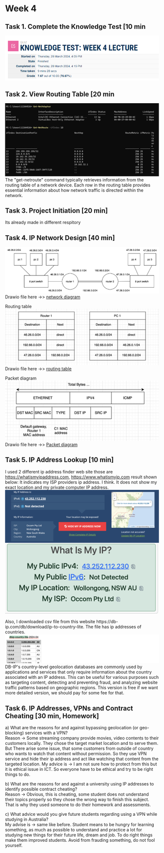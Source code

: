 # Week 4

## Task 1. Complete the Knowledge Test [10 min
![Knowledge Test 4](./images/week4task1.png)

## Task 2. View Routing Table [20 min
![screenshot](./images/week4task2.png)  
The "get-netroute" command typically retrieves information from the routing table of a network device. Each row in the routing table provides essential information about how network traffic is directed within the network.


## Task 3. Project Initiation [20 min]
Its already made in different respitory

## Task 4. IP Network Design [40 min]
![network diagram](./images/week4taskAB-network-diagram-withTable.drawio.png)  
Drawio file here ->> [network diagram](./images/week4taskAB-network-diagram-withTable.drawio)  

Routing table
![Routing table](./images/week4task4-routingtable.png)  
Drawio file here ->> [routing table](./images/week4taskAB-network-diagram-withTable-2.drawio)  

Packet diagram
![Packet diagram](./images/week4task4-packet-diagram.png)  
Drawio file here ->> [Packet diagram](./images/week4taskAB-network-diagram-withTable-3.drawio)  

## Task 5. IP Address Lookup [10 min]
I used 2 different ip address finder web site those are https://whatismyipaddress.com, https://www.whatismyip.com
result shown below: It indicates my ISP providers ip address. I think. It does not show my exact location and my private computer IP address. 
![ip address](./images/week4task5-1.png)![ip address](./images/week4task5-2.png)

Also, I downloaded csv file from this website https://db- ip.com/db/download/ip-to-country-lite. The file has ip addresses of countries. 
![IP geolocation](./images/week4task5-3.png)
DB-IP's country-level geolocation databases are commonly used by applications and services that only require information about the country associated with an IP address. This can be useful for various purposes such as targeting content, detecting and preventing fraud, and analyzing website traffic patterns based on geographic regions. This version is free if we want more detailed version, we should pay for some fee for that.

## Task 6. IP Addresses, VPNs and Contract Cheating [30 min, Homework]

a) What are the reasons for and against bypassing geolocation (or geo-blocking) services with a VPN?  
Reason -> Some streaming company provide movies, video contents to their customers locally. They chose the target market location and to serve them. But There arise some issue, that some customers from outside of country who wants to watch that content without permission. So they use VPN service and hide their ip address and act like watching that content from the targeted location. 
My advice is -> I am not sure how to protect from this but it is ethical issue in ICT. So everyone have to be ethical and try to be right things to do. 

b) What are the reasons for and against a university using IP addresses to identify possible contract
cheating?  
Reason -> Obvious, this is cheating, some student does not understand their topics properly so they chose the wrong way to finish this subject. That is why they used someone to do their homework and assessments. 


c) What advice would you give future students regarding using a VPN while studying in Australia?  
My advise is -> same like before. Student means to be hungry for learning something, as much as possible to understand and practice a lot for studying new things for their future life, dream and job. To do right things make them improved students. Avoid from frauding something, do not fool yourself.
